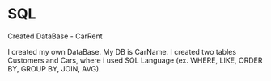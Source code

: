 # SQL
Created DataBase - CarRent

I created my own DataBase. My DB is CarName. I created two tables Customers and Cars, where i used SQL Language (ex. WHERE, LIKE, ORDER BY, GROUP BY, JOIN, AVG).
